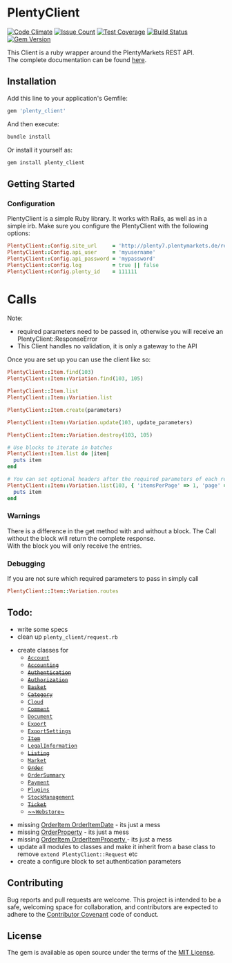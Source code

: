 # PlentyClient
[![Code Climate](https://codeclimate.com/github/Dariusch/plenty_client/badges/gpa.svg)](https://codeclimate.com/github/Dariusch/plenty_client)
[![Issue Count](https://codeclimate.com/github/Dariusch/plenty_client/badges/issue_count.svg)](https://codeclimate.com/github/Dariusch/plenty_client)
[![Test Coverage](https://codeclimate.com/github/Dariusch/plenty_client/badges/coverage.svg)](https://codeclimate.com/github/Dariusch/plenty_client/coverage)
[![Build Status](https://travis-ci.org/Dariusch/plenty_client.svg?branch=master)](https://travis-ci.org/Dariusch/plenty_client)
[![Gem Version](https://badge.fury.io/rb/plenty_client.svg)](https://badge.fury.io/rb/plenty_client)

This Client is a ruby wrapper around the PlentyMarkets REST API.  
The complete documentation can be found [here](https://developers.plentymarkets.com/rest-doc).  

## Installation

Add this line to your application's Gemfile:

```ruby
gem 'plenty_client'
```

And then execute:
```ruby
bundle install
```

Or install it yourself as:
```ruby
gem install plenty_client
```

## Getting Started

### Configuration
PlentyClient is a simple Ruby library. It works with Rails, as well as in a simple irb.
Make sure you configure the PlentyClient with the following options:

```ruby
PlentyClient::Config.site_url     = 'http://plenty7.plentymarkets.de/rest'
PlentyClient::Config.api_user     = 'myusername'
PlentyClient::Config.api_password = 'mypassword'
PlentyClient::Config.log          = true || false
PlentyClient::Config.plenty_id    = 111111
```

# Calls
Note:
  - required parameters need to be passed in, otherwise you will receive an PlentyClient::ResponseError
  - This Client handles no validation, it is only a gateway to the API

Once you are set up you can use the client like so:  

```ruby
PlentyClient::Item.find(103)
PlentyClient::Item::Variation.find(103, 105)

PlentyClient::Item.list
PlentyClient::Item::Variation.list

PlentyClient::Item.create(parameters)

PlentyClient::Item::Variation.update(103, update_parameters)

PlentyClient::Item::Variation.destroy(103, 105)

# Use blocks to iterate in batches
PlentyClient::Item.list do |item|
  puts item
end

# You can set optional headers after the required parameters of each request
PlentyClient::Item::Variation.list(103, { 'itemsPerPage' => 1, 'page' => 4 }) do |item|
  puts item
end
```

### Warnings
There is a difference in the get method with and without a block.
The Call without the block will return the complete response.  
With the block you will only receive the entries.

### Debugging
If you are not sure which required parameters to pass in simply call

```ruby
PlentyClient::Item::Variation.routes
```

## Todo:

- write some specs
- clean up `plenty_client/request.rb`
* create classes for
  * [`Account`](https://developers.plentymarkets.com/rest-doc/account)
  * [~~`Accounting`~~](https://developers.plentymarkets.com/rest-doc/accounting)
  * [~~`Authentication`~~](https://developers.plentymarkets.com/rest-doc/authentication)
  * [~~`Authorization`~~](https://developers.plentymarkets.com/rest-doc/authorization)
  * [~~`Basket`~~](https://developers.plentymarkets.com/rest-doc/basket)
  * [~~`Category`~~](https://developers.plentymarkets.com/rest-doc/category)
  * [`Cloud`](https://developers.plentymarkets.com/rest-doc/cloud)
  * [~~`Comment`~~](https://developers.plentymarkets.com/rest-doc/comment)
  * [`Document`](https://developers.plentymarkets.com/rest-doc/document)
  * [`Export`](https://developers.plentymarkets.com/rest-doc/export)
  * [`ExportSettings`](https://developers.plentymarkets.com/rest-doc/export_settings)
  * [~~`Item`~~](https://developers.plentymarkets.com/rest-doc/item)
  * [`LegalInformation`](https://developers.plentymarkets.com/rest-doc/legal_information)
  * [~~`Listing`~~](https://developers.plentymarkets.com/rest-doc/listing)
  * [`Market`](https://developers.plentymarkets.com/rest-doc/market)
  * [~~`Order`~~](https://developers.plentymarkets.com/rest-doc/order)
  * [`OrderSummary`](https://developers.plentymarkets.com/rest-doc/order_summary)
  * [`Payment`](https://developers.plentymarkets.com/rest-doc/payment)
  * [`Plugins`](https://developers.plentymarkets.com/rest-doc/plugins)
  * [`StockManagement`](https://developers.plentymarkets.com/rest-doc/stock_management)
  * [~~`Ticket`~~](https://developers.plentymarkets.com/rest-doc/ticket)
  * [~~`Webstore`~](https://developers.plentymarkets.com/rest-doc/webstore)
- missing [OrderItem OrderItemDate](https://developers.plentymarkets.com/rest-doc/order_order_item_order_item_date/details#get-all-order-item-dates-for-one-order-item-by-its-order-item-id) - its just a mess
- missing [OrderProperty](https://developers.plentymarkets.com/rest-doc/order#rest-orderproperty) - its just a mess
- missing [OrderItem OrderItemProperty ](https://developers.plentymarkets.com/rest-doc/order_order_item_order_item_property/details#get-all-order-item-propertys-for-one-order-item-by-its-order-item-id) - its just a mess
- update all modules to classes and make it inherit from a base class to remove `extend PlentyClient::Request` etc
- create a configure block to set authentication parameters

## Contributing

Bug reports and pull requests are welcome.
This project is intended to be a safe, welcoming space for collaboration, and contributors are expected to adhere to
the [Contributor Covenant](http://contributor-covenant.org) code of conduct.


## License

The gem is available as open source under the terms of the [MIT License](http://opensource.org/licenses/MIT).

